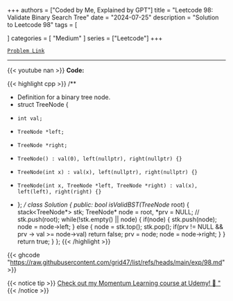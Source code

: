 
+++
authors = ["Coded by Me, Explained by GPT"]
title = "Leetcode 98: Validate Binary Search Tree"
date = "2024-07-25"
description = "Solution to Leetcode 98"
tags = [
    
]
categories = [
    "Medium"
]
series = ["Leetcode"]
+++



[`Problem Link`](https://leetcode.com/problems/validate-binary-search-tree/description/)

---
{{< youtube nan >}}
**Code:**

{{< highlight cpp >}}
/**
 * Definition for a binary tree node.
 * struct TreeNode {
 *     int val;
 *     TreeNode *left;
 *     TreeNode *right;
 *     TreeNode() : val(0), left(nullptr), right(nullptr) {}
 *     TreeNode(int x) : val(x), left(nullptr), right(nullptr) {}
 *     TreeNode(int x, TreeNode *left, TreeNode *right) : val(x), left(left), right(right) {}
 * };
 */
class Solution {
public:
    bool isValidBST(TreeNode* root) {
        stack<TreeNode*> stk;
        TreeNode* node = root, *prv = NULL;
        // stk.push(root);
        while(!stk.empty() || node) {
            if(node) {
                stk.push(node);
                node = node->left;
            } else {
                node = stk.top();
                stk.pop();
                if(prv != NULL && prv -> val >= node->val)
                    return false;
                prv = node;
                node = node->right;
            }
        }
        return true;
    }
};
{{< /highlight >}}

{{< ghcode "https://raw.githubusercontent.com/grid47/list/refs/heads/main/exp/98.md" >}}

{{< notice tip >}}
[Check out my Momentum Learning course at Udemy! 🚀 "](https://www.udemy.com/course/blind-75-the-data-structures-and-algorithms-essentials/)
{{< /notice >}}

